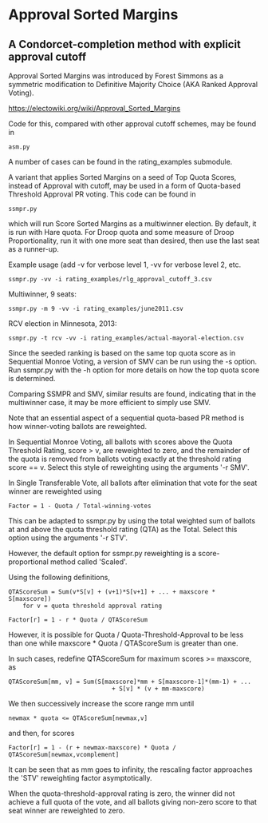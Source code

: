 # Approval Sorted Margins
## A Condorcet-completion method with explicit approval cutoff

Approval Sorted Margins was introduced by Forest Simmons as a symmetric
modification to Definitive Majority Choice (AKA Ranked Approval Voting).

https://electowiki.org/wiki/Approval_Sorted_Margins

Code for this, compared with other approval cutoff schemes, may be found
in

    asm.py

A number of cases can be found in the rating_examples submodule.

A variant that applies Sorted Margins on a seed of Top Quota Scores, instead
of Approval with cutoff, may be used in a form of Quota-based Threshold
Approval PR voting. This code can be found in 

    ssmpr.py

which will run Score Sorted Margins as a multiwinner election.  By default, it is
run with Hare quota. For Droop quota and some measure of Droop Proportionality,
run it with one more seat than desired, then use the last seat as a runner-up.

Example usage (add -v for verbose level 1, -vv for verbose level 2, etc.

	ssmpr.py -vv -i rating_examples/rlg_approval_cutoff_3.csv

Multiwinner, 9 seats:

	ssmpr.py -m 9 -vv -i rating_examples/june2011.csv

RCV election in Minnesota, 2013:

	ssmpr.py -t rcv -vv -i rating_examples/actual-mayoral-election.csv

Since the seeded ranking is based on the same top quota score as
in Sequential Monroe Voting, a version of SMV can be run using
the -s option. Run ssmpr.py with the -h option for more details
on how the top quota score is determined.

Comparing SSMPR and SMV, similar results are found, indicating
that in the multiwinner case, it may be more efficient to simply
use SMV.

Note that an essential aspect of a sequential quota-based PR method
is how winner-voting ballots are reweighted.

In Sequential Monroe Voting, all ballots with scores above the Quota
Threshold Rating, score > v, are reweighted to zero, and the remainder
of the quota is removed from ballots voting exactly at the threshold
rating score == v.  Select this style of reweighting using the 
arguments '-r SMV'.

In Single Transferable Vote, all ballots after elimination that vote
for the seat winner are reweighted using

    Factor = 1 - Quota / Total-winning-votes

This can be adapted to ssmpr.py by using the total weighted sum of ballots
at and above the quota threshold rating (QTA) as the Total.  Select this option
using the arguments '-r STV'.

However, the default option for ssmpr.py reweighting is a score-proportional
method called 'Scaled'.

Using the following definitions,

    QTAScoreSum = Sum(v*S[v] + (v+1)*S[v+1] + ... + maxscore * S[maxscore])
        for v = quota threshold approval rating

    Factor[r] = 1 - r * Quota / QTAScoreSum

However, it is possible for Quota / Quota-Threshold-Approval to be
less than one while maxscore * Quota / QTAScoreSum is greater than one.

In such cases, redefine QTAScoreSum for maximum scores >= maxscore, as

    QTAScoreSum[mm, v] = Sum(S[maxscore]*mm + S[maxscore-1]*(mm-1) + ... 
                                 + S[v] * (v + mm-maxscore)

We then successively increase the score range mm until

    newmax * quota <= QTAScoreSum[newmax,v]

and then, for scores 
 
    Factor[r] = 1 - (r + newmax-maxscore) * Quota / QTAScoreSum[newmax,vcomplement]
    
It can be seen that as mm goes to infinity, the rescaling factor approaches
the 'STV' reweighting factor asymptotically.

When the quota-threshold-approval rating is zero, the winner did not achieve
a full quota of the vote, and all ballots giving non-zero score to that seat
winner are reweighted to zero.
